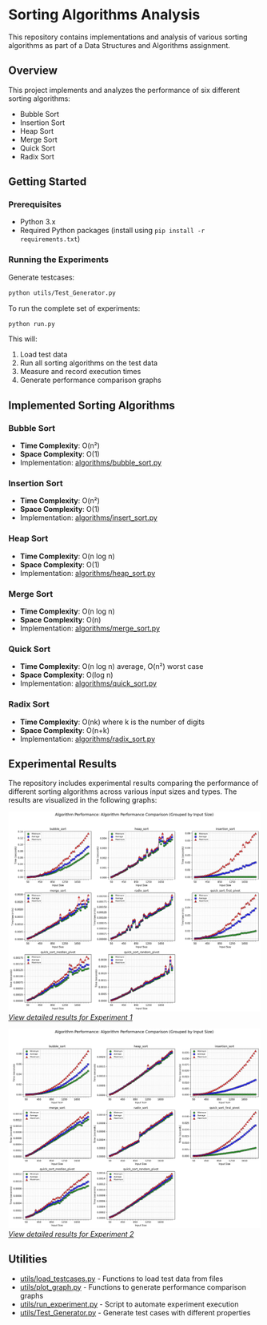 # Sorting Algorithms Analysis

This repository contains implementations and analysis of various sorting algorithms as part of a Data Structures and Algorithms assignment.

## Overview

This project implements and analyzes the performance of six different sorting algorithms:

- Bubble Sort
- Insertion Sort
- Heap Sort
- Merge Sort
- Quick Sort
- Radix Sort

## Getting Started

### Prerequisites

- Python 3.x
- Required Python packages (install using `pip install -r requirements.txt`)

### Running the Experiments

Generate testcases:

```bash
python utils/Test_Generator.py
```

To run the complete set of experiments:

```bash
python run.py
```

This will:

1. Load test data
2. Run all sorting algorithms on the test data
3. Measure and record execution times
4. Generate performance comparison graphs

## Implemented Sorting Algorithms

### Bubble Sort

- **Time Complexity**: O(n²)
- **Space Complexity**: O(1)
- Implementation: [algorithms/bubble_sort.py](algorithms/bubble_sort.py)

### Insertion Sort

- **Time Complexity**: O(n²)
- **Space Complexity**: O(1)
- Implementation: [algorithms/insert_sort.py](algorithms/insert_sort.py)

### Heap Sort

- **Time Complexity**: O(n log n)
- **Space Complexity**: O(1)
- Implementation: [algorithms/heap_sort.py](algorithms/heap_sort.py)

### Merge Sort

- **Time Complexity**: O(n log n)
- **Space Complexity**: O(n)
- Implementation: [algorithms/merge_sort.py](algorithms/merge_sort.py)

### Quick Sort

- **Time Complexity**: O(n log n) average, O(n²) worst case
- **Space Complexity**: O(log n)
- Implementation: [algorithms/quick_sort.py](algorithms/quick_sort.py)

### Radix Sort

- **Time Complexity**: O(nk) where k is the number of digits
- **Space Complexity**: O(n+k)
- Implementation: [algorithms/radix_sort.py](algorithms/radix_sort.py)

## Experimental Results

The repository includes experimental results comparing the performance of different sorting algorithms across various input sizes and types. The results are visualized in the following graphs:

![Experiment 1 Results](outputs/experiment1.png)
_[View detailed results for Experiment 1](outputs/experiment1.txt)_

![Experiment 2 Results](outputs/experiment2.png)
_[View detailed results for Experiment 2](outputs/experiment2.txt)_

## Utilities

- [utils/load_testcases.py](utils/load_testcases.py) - Functions to load test data from files
- [utils/plot_graph.py](utils/plot_graph.py) - Functions to generate performance comparison graphs
- [utils/run_experiment.py](utils/run_experiment.py) - Script to automate experiment execution
- [utils/Test_Generator.py](utils/Test_Generator.py) - Generate test cases with different properties
